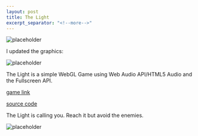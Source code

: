 ```yaml
---
layout: post
title: The Light
excerpt_separator: "<!--more-->"
---
```


![placeholder]({{site.baseurl}}/assets/images/strahlenstadt_demo.png "Streaming Strahlenstadt")

I updated the graphics:

![placeholder]({{site.baseurl}}/assets/images/light_1.jpg)

The Light is a simple WebGL Game using Web Audio API/HTML5 Audio and the Fullscreen API.&nbsp;

[game link](http://bompo.github.com/thelight/)

[source code](https://github.com/bompo/thelight)

The Light is calling you. Reach it but avoid the enemies.

![placeholder]({{site.baseurl}}/assets/images/light_2.jpg)